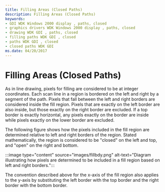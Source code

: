 ```yaml
---
title: Filling Areas (Closed Paths)
description: Filling Areas (Closed Paths)
keywords:
- GDI WDK Windows 2000 display , paths, closed
- graphics drivers WDK Windows 2000 display , paths, closed
- drawing WDK GDI , paths, closed
- filling paths WDK GDI , closed
- paths WDK GDI , closed
- closed paths WDK GDI
ms.date: 04/20/2017
---
```


# Filling Areas (Closed Paths)

As in line drawing, pixels for filling are considered to be at integer coordinates. Each scan line in a region is bordered on the left and right by a segment of the path. Pixels that fall between the left and right borders are considered inside the fill region. Pixels that are exactly on the left border are also inside, but those exactly on the right border are excluded. If a top border is exactly horizontal, any pixels exactly on the border are inside while pixels exactly on the lower border are excluded.

The following figure shows how the pixels included in the fill region are determined relative to left and right borders of the region. Stated mathematically, the region is considered to be "closed" on the left and top, and "open" on the right and bottom.

:::image type="content" source="images/fillbdy.png" alt-text="Diagram illustrating how pixels are determined to be included in a fill region based on left and right borders.":::

The convention described above for the x-axis of the fill region also applies to the y-axis by substituting the left border with the top border and the right border with the bottom border.
